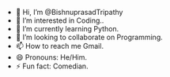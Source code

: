 - 👋 Hi, I’m @BishnuprasadTripathy
- 👀 I’m interested in Coding..
- 🌱 I’m currently learning Python.
- 💞️ I’m looking to collaborate on Programming.
- 📫 How to reach me Gmail.
- 😄 Pronouns: He/Him.
- ⚡ Fun fact: Comedian.

<!---
BishnuprasadTripathy/BishnuprasadTripathy is a ✨ special ✨ repository because its `README.md` (this file) appears on your GitHub profile.
You can click the Preview link to take a look at your changes.
--->
